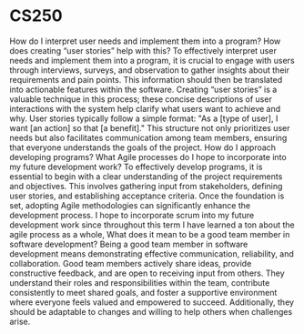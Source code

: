 # CS250
How do I interpret user needs and implement them into a program? How does creating “user stories” help with this?
	To effectively interpret user needs and implement them into a program, it is crucial to engage with users through interviews, surveys, and observation to gather insights about their requirements and pain points. This information should then be translated into actionable features within the software. Creating “user stories” is a valuable technique in this process; these concise descriptions of user interactions with the system help clarify what users want to achieve and why. User stories typically follow a simple format: "As a [type of user], I want [an action] so that [a benefit]." This structure not only prioritizes user needs but also facilitates communication among team members, ensuring that everyone understands the goals of the project.
How do I approach developing programs? What Agile processes do I hope to incorporate into my future development work?
	To effectively develop programs, it is essential to begin with a clear understanding of the project requirements and objectives. This involves gathering input from stakeholders, defining user stories, and establishing acceptance criteria. Once the foundation is set, adopting Agile methodologies can significantly enhance the development process. I hope to incorporate scrum into my future development work since throughout this term I have learned a ton about the agile process as a whole, 
What does it mean to be a good team member in software development?
	Being a good team member in software development means demonstrating effective communication, reliability, and collaboration. Good team members actively share ideas, provide constructive feedback, and are open to receiving input from others. They understand their roles and responsibilities within the team, contribute consistently to meet shared goals, and foster a supportive environment where everyone feels valued and empowered to succeed. Additionally, they should be adaptable to changes and willing to help others when challenges arise.


